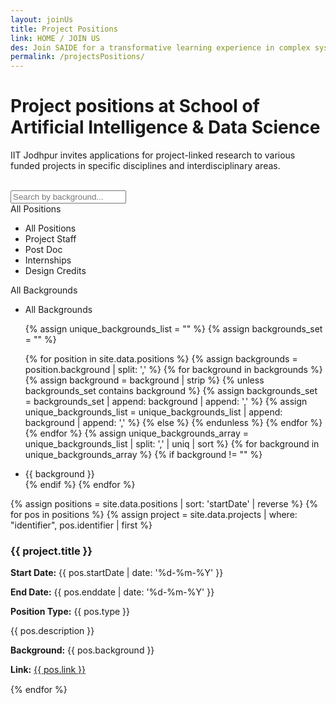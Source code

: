 ```yaml
---
layout: joinUs
title: Project Positions
link: HOME / JOIN US
des: Join SAIDE for a transformative learning experience in complex systems science.
permalink: /projectsPositions/
---
```

<style>
  .background-about{
    background-image: url("{{ site.baseurl }}/images/ProjectPositions.png");
  }

</style>

<div id="parent-box">

<div class="general-section">

<h1 style="text-transform: none;">Project positions at School of Artificial Intelligence & Data Science</h1>
<div class="row">

<p>IIT Jodhpur invites applications for project-linked research to various funded projects in specific disciplines and interdisciplinary areas. </p>

</div>
</div>
<br>
<section class="res-section">
<div class="theme-container">
<div class="search-bar">
<input type="text" id="search-keywords" placeholder="Search by background...">
</div>
<div class="custom-box">
<div class="custom-dropdown-wrapper">
<div class="custom-dropdown selected" id="selected-type" data-value="">
All Positions
</div>
<ul class="custom-dropdown-list" id="type-list">
<li data-value="">All Positions</li>
<li data-value="Project Staff">Project Staff</li>
<li data-value="Post Doc">Post Doc</li>
<li data-value="Internships">Internships</li>
<li data-value="Design Credits">Design Credits</li>
</ul>
</div>
<div class="custom-dropdown-wrapper">
<div class="custom-dropdown selected" id="selected-background" data-value="">
All Backgrounds
</div>
<ul class="custom-dropdown-list" id="background-list">
<li data-value="">All Backgrounds</li>

  {% assign unique_backgrounds_list = "" %}
  {% assign backgrounds_set = "" %}

  {% for position in site.data.positions %}
    {% assign backgrounds = position.background | split: ',' %}
    {% for background in backgrounds %}
      {% assign background = background | strip %}
      {% unless backgrounds_set contains background %}
        {% assign backgrounds_set = backgrounds_set | append: background | append: ',' %}
        {% assign unique_backgrounds_list = unique_backgrounds_list | append: background | append: ',' %}
      {% else %}
      {% endunless %}
    {% endfor %}
  {% endfor %}
  {% assign unique_backgrounds_array = unique_backgrounds_list | split: ',' | uniq | sort %}
  {% for background in unique_backgrounds_array %}
    {% if background != "" %}
      <li data-value="{{ background }}">{{ background }}</li>
    {% endif %}
  {% endfor %}
</ul>
</div>
</div>
<div id="positions-container">
{% assign positions = site.data.positions | sort: 'startDate' | reverse %}
{% for pos in positions %}
{% assign project = site.data.projects | where: "identifier", pos.identifier | first %}
<div class="project-item" data-index="{{ forloop.index }}" data-type="{{ pos.type }}" data-background="{{ pos.background }}" style="margin-bottom: 15px;">
<div class="row">
<div class="col-md-6">
<h3 id="accordionTitle">{{ project.title }}</h3>
</div>
<div class="col-md-3">
<p><strong>Start Date:</strong> {{ pos.startDate | date: '%d-%m-%Y' }}</p>
<p><strong>End Date:</strong> {{ pos.enddate | date: '%d-%m-%Y' }}</p>
</div>
<div class="col-md-3">
<p><strong>Position Type:</strong> {{ pos.type }}</p>
</div>
</div>
<div class="project-details" id="project-details-{{ forloop.index }}">
<div class="row">
<div class="col-md-6">
<p>{{ pos.description }}</p>
</div>
<div class="col-md-6"></div>
<p><strong>Background:</strong> {{ pos.background }}</p>
<p><strong>Link:</strong> <a href="{{ pos.link }}" target="_blank" id= "titleh2" style="border: 0;">{{ pos.link }}</a></p>
</div>
</div>
</div>
{% endfor %}
</div>
</div>
</section>
<br>
</div>
<script src="{{ site.baseurl }}/js/pages/positions.js"></script>